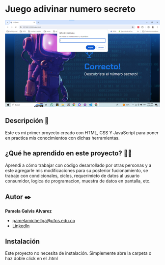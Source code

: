 # Juego adivinar numero secreto
![Imagen del proyecto](https://github.com/pamelamichellga01/Mi-Portafolio/blob/main/Juego_adivinar_un_numero/img/demo.png?raw=true)


## Descripción 📑

Este es mi primer proyecto creado con HTML, CSS Y JavaScript para poner en practica mis conocimientos con dichas herramientas. 

## ¿Qué he aprendido en este proyecto? 🙇🏻 

Aprendi a cómo trabajar con código desarrollado por otras personas y a este agregarle mis modificaciones para su posterior fucionamiento, se trabajo con condicionales, ciclos, requerimieto de datos al usuario consumidor, logica de programacion, muestra de datos en pantalla, etc.

## Autor ✒️
**Pamela Galvis Alvarez**

* [pamelamichellga@ufps.edu.co](pamelamichellga@ufps.edu.co)
* [LinkedIn](https://www.linkedin.com/in/pamela-michell-galvis-alvarez-b4b8611bb/)

## Instalación 
Este proyecto no necesita de instalación. Simplemente abre la carpeta o haz doble click en el .html
  
